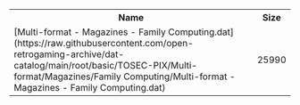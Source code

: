 <table>
<tr><th>Name</th><th>Size</th></tr>
<tr><td>[Multi-format - Magazines - Family Computing.dat](https://raw.githubusercontent.com/open-retrogaming-archive/dat-catalog/main/root/basic/TOSEC-PIX/Multi-format/Magazines/Family Computing/Multi-format - Magazines - Family Computing.dat)</td><td>25990</td></tr>
</table>
